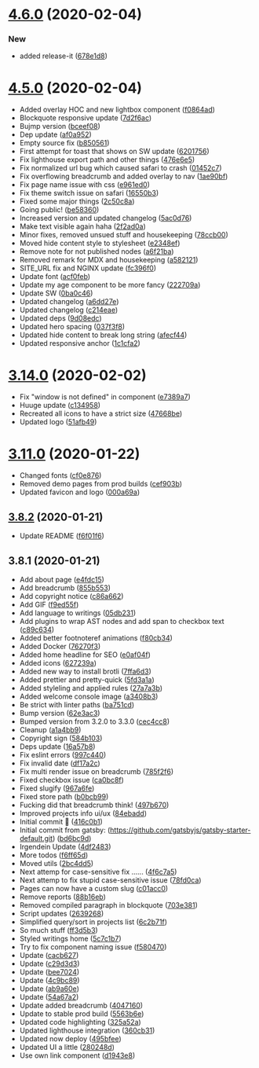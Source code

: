 # [4.6.0](https://github.com/muuvmuuv/portfolio/compare/v3.14.0...v4.6.0) (2020-02-04)


### New

* added release-it ([678e1d8](https://github.com/muuvmuuv/portfolio/commit/678e1d814f7fb346929dee6f15561f64b7bcc755))

# [4.5.0](https://github.com/muuvmuuv/portfolio/compare/v3.14.0...v4.5.0) (2020-02-04)

- Added overlay HOC and new lightbox component
  ([f0864ad](https://github.com/muuvmuuv/portfolio/commit/f0864ad))
- Blockquote responsive update
  ([7d2f6ac](https://github.com/muuvmuuv/portfolio/commit/7d2f6ac))
- Bujmp version ([bceef08](https://github.com/muuvmuuv/portfolio/commit/bceef08))
- Dep update ([af0a952](https://github.com/muuvmuuv/portfolio/commit/af0a952))
- Empty source fix ([b850561](https://github.com/muuvmuuv/portfolio/commit/b850561))
- First attempt for toast that shows on SW update
  ([6201756](https://github.com/muuvmuuv/portfolio/commit/6201756))
- Fix lighthouse export path and other things
  ([476e6e5](https://github.com/muuvmuuv/portfolio/commit/476e6e5))
- Fix normalized url bug which caused safari to crash
  ([01452c7](https://github.com/muuvmuuv/portfolio/commit/01452c7))
- Fix overflowing breadcrumb and added overlay to nav
  ([1ae90bf](https://github.com/muuvmuuv/portfolio/commit/1ae90bf))
- Fix page name issue with css
  ([e961ed0](https://github.com/muuvmuuv/portfolio/commit/e961ed0))
- Fix theme switch issue on safari
  ([16550b3](https://github.com/muuvmuuv/portfolio/commit/16550b3))
- Fixed some major things
  ([2c50c8a](https://github.com/muuvmuuv/portfolio/commit/2c50c8a))
- Going public! ([be58360](https://github.com/muuvmuuv/portfolio/commit/be58360))
- Increased version and updated changelog
  ([5ac0d76](https://github.com/muuvmuuv/portfolio/commit/5ac0d76))
- Make text visible again haha
  ([2f2ad0a](https://github.com/muuvmuuv/portfolio/commit/2f2ad0a))
- Minor fixes, removed unsued stuff and housekeeping
  ([78ccb00](https://github.com/muuvmuuv/portfolio/commit/78ccb00))
- Moved hide content style to stylesheet
  ([e2348ef](https://github.com/muuvmuuv/portfolio/commit/e2348ef))
- Remove note for not published nodes
  ([a6f21ba](https://github.com/muuvmuuv/portfolio/commit/a6f21ba))
- Removed remark for MDX and housekeeping
  ([a582121](https://github.com/muuvmuuv/portfolio/commit/a582121))
- SITE_URL fix and NGINX update
  ([fc396f0](https://github.com/muuvmuuv/portfolio/commit/fc396f0))
- Update font ([acf0feb](https://github.com/muuvmuuv/portfolio/commit/acf0feb))
- Update my age component to be more fancy
  ([222709a](https://github.com/muuvmuuv/portfolio/commit/222709a))
- Update SW ([0ba0c46](https://github.com/muuvmuuv/portfolio/commit/0ba0c46))
- Updated changelog ([a6dd27e](https://github.com/muuvmuuv/portfolio/commit/a6dd27e))
- Updated changelog ([c214eae](https://github.com/muuvmuuv/portfolio/commit/c214eae))
- Updated deps ([9d08edc](https://github.com/muuvmuuv/portfolio/commit/9d08edc))
- Updated hero spacing ([037f3f8](https://github.com/muuvmuuv/portfolio/commit/037f3f8))
- Updated hide content to break long string
  ([afecf44](https://github.com/muuvmuuv/portfolio/commit/afecf44))
- Updated responsive anchor
  ([1c1cfa2](https://github.com/muuvmuuv/portfolio/commit/1c1cfa2))

# [3.14.0](https://github.com/muuvmuuv/portfolio/compare/v3.11.0...v3.14.0) (2020-02-02)

- Fix "window is not defined" in component
  ([e7389a7](https://github.com/muuvmuuv/portfolio/commit/e7389a7))
- Huuge update ([c134958](https://github.com/muuvmuuv/portfolio/commit/c134958))
- Recreated all icons to have a strict size
  ([47668be](https://github.com/muuvmuuv/portfolio/commit/47668be))
- Updated logo ([51afb49](https://github.com/muuvmuuv/portfolio/commit/51afb49))

# [3.11.0](https://github.com/muuvmuuv/portfolio/compare/v3.8.2...v3.11.0) (2020-01-22)

- Changed fonts ([cf0e876](https://github.com/muuvmuuv/portfolio/commit/cf0e876))
- Removed demo pages from prod builds
  ([cef903b](https://github.com/muuvmuuv/portfolio/commit/cef903b))
- Updated favicon and logo
  ([000a69a](https://github.com/muuvmuuv/portfolio/commit/000a69a))

## [3.8.2](https://github.com/muuvmuuv/portfolio/compare/v3.8.1...v3.8.2) (2020-01-21)

- Update README ([f6f01f6](https://github.com/muuvmuuv/portfolio/commit/f6f01f6))

## 3.8.1 (2020-01-21)

- Add about page ([e4fdc15](https://github.com/muuvmuuv/portfolio/commit/e4fdc15))
- Add breadcrumb ([855b553](https://github.com/muuvmuuv/portfolio/commit/855b553))
- Add copyright notice ([c86a662](https://github.com/muuvmuuv/portfolio/commit/c86a662))
- Add GIF ([f9ed55f](https://github.com/muuvmuuv/portfolio/commit/f9ed55f))
- Add language to writings
  ([05db231](https://github.com/muuvmuuv/portfolio/commit/05db231))
- Add plugins to wrap AST nodes and add span to checkbox text
  ([c89c634](https://github.com/muuvmuuv/portfolio/commit/c89c634))
- Added better footnoteref animations
  ([f80cb34](https://github.com/muuvmuuv/portfolio/commit/f80cb34))
- Added Docker ([76270f3](https://github.com/muuvmuuv/portfolio/commit/76270f3))
- Added home headline for SEO
  ([e0af04f](https://github.com/muuvmuuv/portfolio/commit/e0af04f))
- Added icons ([627239a](https://github.com/muuvmuuv/portfolio/commit/627239a))
- Added new way to install brotli
  ([7ffa6d3](https://github.com/muuvmuuv/portfolio/commit/7ffa6d3))
- Added prettier and pretty-quick
  ([5fd3a1a](https://github.com/muuvmuuv/portfolio/commit/5fd3a1a))
- Added styleling and applied rules
  ([27a7a3b](https://github.com/muuvmuuv/portfolio/commit/27a7a3b))
- Added welcome console image
  ([a3408b3](https://github.com/muuvmuuv/portfolio/commit/a3408b3))
- Be strict with linter paths
  ([ba751cd](https://github.com/muuvmuuv/portfolio/commit/ba751cd))
- Bump version ([62e3ac3](https://github.com/muuvmuuv/portfolio/commit/62e3ac3))
- Bumped version from 3.2.0 to 3.3.0
  ([cec4cc8](https://github.com/muuvmuuv/portfolio/commit/cec4cc8))
- Cleanup ([a1a4bb9](https://github.com/muuvmuuv/portfolio/commit/a1a4bb9))
- Copyright sign ([584b103](https://github.com/muuvmuuv/portfolio/commit/584b103))
- Deps update ([16a57b8](https://github.com/muuvmuuv/portfolio/commit/16a57b8))
- Fix eslint errors ([997c440](https://github.com/muuvmuuv/portfolio/commit/997c440))
- Fix invalid date ([df17a2c](https://github.com/muuvmuuv/portfolio/commit/df17a2c))
- Fix multi render issue on breadcrumb
  ([785f2f6](https://github.com/muuvmuuv/portfolio/commit/785f2f6))
- Fixed checkbox issue ([ca0bc8f](https://github.com/muuvmuuv/portfolio/commit/ca0bc8f))
- Fixed slugify ([967a6fe](https://github.com/muuvmuuv/portfolio/commit/967a6fe))
- Fixed store path ([b0bcb99](https://github.com/muuvmuuv/portfolio/commit/b0bcb99))
- Fucking did that breadcrumb think!
  ([497b670](https://github.com/muuvmuuv/portfolio/commit/497b670))
- Improved projects info ui/ux
  ([84ebadd](https://github.com/muuvmuuv/portfolio/commit/84ebadd))
- Initial commit 🎡 ([416c0b1](https://github.com/muuvmuuv/portfolio/commit/416c0b1))
- Initial commit from gatsby: (https://github.com/gatsbyjs/gatsby-starter-default.git)
  ([bd6bc9d](https://github.com/muuvmuuv/portfolio/commit/bd6bc9d))
- Irgendein Update ([4df2483](https://github.com/muuvmuuv/portfolio/commit/4df2483))
- More todos ([f6ff65d](https://github.com/muuvmuuv/portfolio/commit/f6ff65d))
- Moved utils ([2bc4dd5](https://github.com/muuvmuuv/portfolio/commit/2bc4dd5))
- Next attemp for case-sensitive fix ......
  ([4f6c7a5](https://github.com/muuvmuuv/portfolio/commit/4f6c7a5))
- Next attemp to fix stupid case-sensitive issue
  ([78fd0ca](https://github.com/muuvmuuv/portfolio/commit/78fd0ca))
- Pages can now have a custom slug
  ([c01acc0](https://github.com/muuvmuuv/portfolio/commit/c01acc0))
- Remove reports ([88b16eb](https://github.com/muuvmuuv/portfolio/commit/88b16eb))
- Removed compiled paragraph in blockquote
  ([703e381](https://github.com/muuvmuuv/portfolio/commit/703e381))
- Script updates ([2639268](https://github.com/muuvmuuv/portfolio/commit/2639268))
- Simplified query/sort in projects list
  ([6c2b71f](https://github.com/muuvmuuv/portfolio/commit/6c2b71f))
- So much stuff ([ff3d5b3](https://github.com/muuvmuuv/portfolio/commit/ff3d5b3))
- Styled writings home ([5c7c1b7](https://github.com/muuvmuuv/portfolio/commit/5c7c1b7))
- Try to fix component naming issue
  ([f580470](https://github.com/muuvmuuv/portfolio/commit/f580470))
- Update ([cacb627](https://github.com/muuvmuuv/portfolio/commit/cacb627))
- Update ([c29d3d3](https://github.com/muuvmuuv/portfolio/commit/c29d3d3))
- Update ([bee7024](https://github.com/muuvmuuv/portfolio/commit/bee7024))
- Update ([4c9bc89](https://github.com/muuvmuuv/portfolio/commit/4c9bc89))
- Update ([ab9a60e](https://github.com/muuvmuuv/portfolio/commit/ab9a60e))
- Update ([54a67a2](https://github.com/muuvmuuv/portfolio/commit/54a67a2))
- Update added breadcrumb
  ([4047160](https://github.com/muuvmuuv/portfolio/commit/4047160))
- Update to stable prod build
  ([5563b6e](https://github.com/muuvmuuv/portfolio/commit/5563b6e))
- Updated code highlighting
  ([325a52a](https://github.com/muuvmuuv/portfolio/commit/325a52a))
- Updated lighthouse integration
  ([360cb31](https://github.com/muuvmuuv/portfolio/commit/360cb31))
- Updated now deploy ([495bfee](https://github.com/muuvmuuv/portfolio/commit/495bfee))
- Updated UI a little ([280248d](https://github.com/muuvmuuv/portfolio/commit/280248d))
- Use own link component ([d1943e8](https://github.com/muuvmuuv/portfolio/commit/d1943e8))
